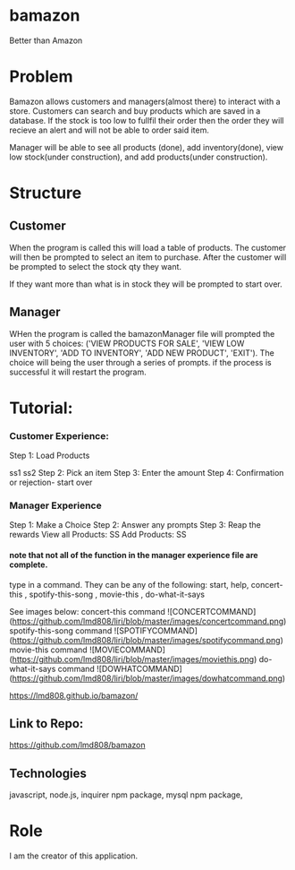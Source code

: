 # bamazon
Better than Amazon
# Problem 
Bamazon allows customers and managers(almost there) to interact with a store. Customers can search and buy products which are saved in a database. If the stock is too low to fullfil their order then the order they will recieve an alert and will not be able to order said item. 

Manager will be able to see all products (done), add inventory(done), view low stock(under construction), and add products(under construction). 

# Structure

## Customer
When the program is called this will load a table of products. 
The customer will then be prompted to select an item to purchase. 
After the customer will be prompted to select the stock qty they want. 

If they want more than what is in stock they will be prompted to start over. 
## Manager 
WHen the program is called the bamazonManager file will prompted the user with 5 choices: ('VIEW PRODUCTS FOR SALE', 'VIEW LOW INVENTORY', 'ADD TO INVENTORY', 'ADD NEW PRODUCT', 'EXIT'). The choice will being the user through a series of prompts. if the process is successful it will restart the program. 

# Tutorial: 

### Customer Experience:
Step 1: Load Products

ss1
ss2
Step 2: Pick an item 
Step 3: Enter the amount
Step 4: Confirmation or rejection- start over 


### Manager Experience 
Step 1: Make a Choice
Step 2: Answer any prompts 
Step 3: Reap the rewards
View all Products: 
SS
Add Products: 
SS

#### note that not all of the function in the manager experience file are complete.  
type in a command. They can be any of the following: 
start, help, concert-this , spotify-this-song , movie-this , do-what-it-says 

See images below: 
concert-this command 
![CONCERTCOMMAND] (https://github.com/lmd808/liri/blob/master/images/concertcommand.png)
spotify-this-song command 
![SPOTIFYCOMMAND] (https://github.com/lmd808/liri/blob/master/images/spotifycommand.png)
movie-this command 
![MOVIECOMMAND] (https://github.com/lmd808/liri/blob/master/images/moviethis.png)
do-what-it-says command
![DOWHATCOMMAND] (https://github.com/lmd808/liri/blob/master/images/dowhatcommand.png)

https://lmd808.github.io/bamazon/

## Link to Repo: 
https://github.com/lmd808/bamazon 

## Technologies 
javascript, node.js, inquirer npm package, mysql npm package,

# Role 
I am the creator of this application. 


